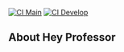 [![CI Main](https://github.com/LaraScaranello/hey-professor/actions/workflows/laravel.yml/badge.svg?branch=main)](https://github.com/LaraScaranello/hey-professor/actions/workflows/laravel.yml)
[![CI Develop](https://github.com/LaraScaranello/hey-professor/actions/workflows/laravel.yml/badge.svg?branch=develop)](https://github.com/LaraScaranello/hey-professor/actions/workflows/laravel.yml)

## About Hey Professor
